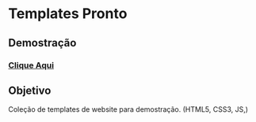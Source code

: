 # Templates Pronto

## Demostração

### [Clique Aqui](https://cledsonb.github.io/TemplatesPronto/)

## Objetivo

Coleção de templates de website para demostração. (HTML5, CSS3, JS,)

